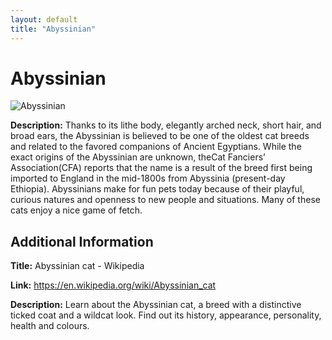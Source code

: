 ```yaml
---
layout: default
title: "Abyssinian"
---
```


# Abyssinian

![Abyssinian](https://www.trupanion.com/images/trupanionwebsitelibraries/pet-blogs/abyssinian-cat-selfie-shot-1-.jpg?sfvrsn=a504566f_4)

**Description:** Thanks to its lithe body, elegantly arched neck, short hair, and broad ears, the Abyssinian is believed to be one of the oldest cat breeds and related to the favored companions of Ancient Egyptians. While the exact origins of the Abyssinian are unknown, theCat Fanciers’ Association(CFA) reports that the name is a result of the breed first being imported to England in the mid-1800s from Abyssinia (present-day Ethiopia). Abyssinians make for fun pets today because of their playful, curious natures and openness to new people and situations. Many of these cats enjoy a nice game of fetch.

## Additional Information

**Title:** Abyssinian cat - Wikipedia

**Link:** https://en.wikipedia.org/wiki/Abyssinian_cat

**Description:** Learn about the Abyssinian cat, a breed with a distinctive ticked coat and a wildcat look. Find out its history, appearance, personality, health and colours.


